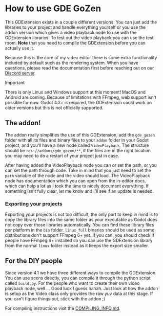 # How to use GDE GoZen

This GDExtension exists in a couple different versions. You can just add the libraries to your project and handle everything yourself or you use the addon version which gives a video playback node to use with the GDExtension libraries. To test out the video playback you can use the test room. **Note** that you need to compile the GDExtension before you can actually use it.

Because this is the core of my video editor there is some extra functionality included by default such as the rendering system. When you have questions, please read the documentation first before reaching out on our [Discord server](https://discord.com/invite/BdbUf7VKYC).

> [!IMPORTANT]
> There is only Linux and Windows support at this moment! MacOS and Android are coming.
> Because of limitations with FFmpeg, web support isn't possible for now.
> Godot 4.3+ is required, the GDExtension could work on older versions but this is not officially supported.

## The addon!

The addon really simplifies the use of this GDExtension, add the `gde_gozen` folder with all its files and binary files to your `addon` folder in your Godot project, and you'll have a new node called `VideoPlayback`. The structure should be `res://addons/gde_gozen/**`, if the files are in the right location you may need to do a restart of your project just in case.

After having added the VideoPlayback node you can or set the path, or you can set the path through code. Take in mind that you just need to set the `path` variable of the node and the video should load. The VideoPlayback node has documentation which you can open from the in-editor docs, which can help a lot as I took the time to nicely document everything. If something isn't fully clear, let me know and I'll see if an update is needed.

### Exporting your projects

Exporting your projects is not too difficult, the only part to keep in mind is to copy the library files into the same folder as your executable as Godot does not copy over those libraries automatically. You can find these library files per platform in the `bin` folder. `linux_full` binaries should be used as some distributions don't support FFmpeg 6+ yet. If you can, you should check if people have FFmpeg 6+ installed so you can use the GDExtension library from the normal `linux` folder instead as it keeps the export size smaller.

## For the DIY people

Since version 4.1 we have three different ways to compile the GDExtension. You can use scons directly, you can compile it through the python script called `build.py`. For the people who want to create their own video playback node, well ... Good luck I guess hahah. Just look at how the addon is setup as the Video class only provides the raw yuv data at this stage. If you can't figure things out, stick with the addon ;)

For compiling instructions visit the [COMPILING_INFO.md](https://github.com/VoylinsGamedevJourney/gde_gozen/blob/master/COMPILE_INFO.md).


